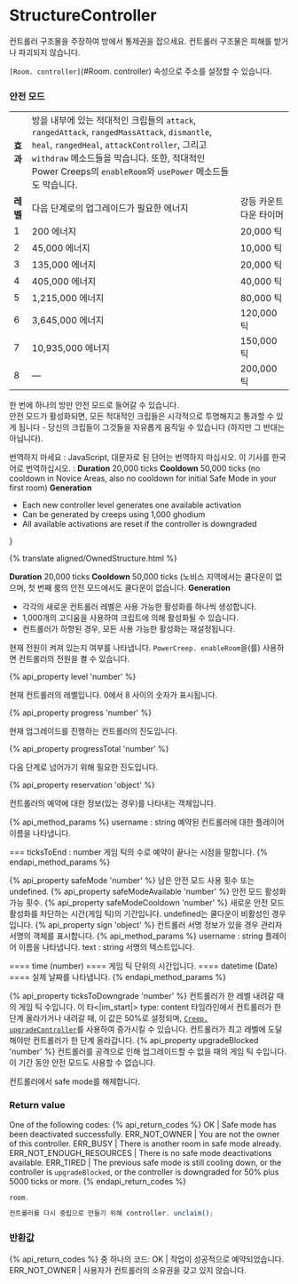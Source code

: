 # StructureController

컨트롤러 구조물을 주장하여 방에서 통제권을 잡으세요. 컨트롤러 구조물은 피해를 받거나 파괴되지 않습니다.

`[Room. controller]`(#Room. controller) 속성으로 주소를 설정할 수 있습니다.

### 안전 모드

<table class="gameplay-info">
    <tbody>
    <tr>
        <td><strong>효과</strong></td>
        <td>방을 내부에 있는 적대적인 크립들의 <code>attack</code>, <code>rangedAttack</code>, <code>rangedMassAttack</code>, <code>dismantle</code>, <code>heal</code>, <code>rangedHeal</code>, <code>attackController</code>, 그리고 <code>withdraw</code> 메소드들을 막습니다. 또한, 적대적인 Power Creeps의 <code>enableRoom</code>와 <code>usePower</code> 메소드들도 막습니다.</td>
</tr>
<tr>
    <td><strong>레벨</strong></td>
    <td>다음 단계로의 업그레이드가 필요한 에너지</td>
    <td>강등 카운트다운 타이머</td>
</tr>
<tr>
    <td>1</td>
    <td>200 에너지</td>
    <td>20,000 틱</td>
</tr>
<tr>
    <td>2</td>
    <td>45,000 에너지</td>
    <td>10,000 틱</td>
</tr>
<tr>
    <td>3</td>
    <td>135,000 에너지</td>
    <td>20,000 틱</td>
</tr>
<tr>
    <td>4</td>
    <td>405,000 에너지</td>
    <td>40,000 틱</td>
</tr>
<tr>
    <td>5</td>
    <td>1,215,000 에너지</td>
    <td>80,000 틱</td>
</tr>
<tr>
    <td>6</td>
    <td>3,645,000 에너지</td>
    <td>120,000 틱</td>
</tr>
<tr>
    <td>7</td>
    <td>10,935,000 에너지</td>
    <td>150,000 틱</td>
</tr>
<tr>
    <td>8</td>
    <td>—</td>
    <td>200,000 틱</td>
</tr>
</tbody>
</table>

한 번에 하나의 방만 안전 모드로 들어갈 수 있습니다. <br/>
	안전 모드가 활성화되면, 모든 적대적인 크립들은 시각적으로 투명해지고 통과할 수 있게 됩니다 - 당신의 크립들이 그것들을 자유롭게 움직일 수 있습니다 (하지만 그 반대는 아닙니다).

번역하지 마세요 : JavaScript, 대문자로 된 단어는 번역하지 마십시오. 이 기사를 한국어로 번역하십시오. : </td>
    </tr>
    <tr>
        <td><strong>Duration</strong></td>
        <td>20,000 ticks</td>
    </tr>
    <tr>
        <td><strong>Cooldown</strong></td>
        <td>50,000 ticks (no cooldown in Novice Areas, also no cooldown for initial Safe Mode in your first room)</td>
    </tr>
    <tr>
        <td><strong>Generation</strong></td>
        <td>
            <ul>
                <li>Each new controller level generates one available activation</li>
                <li>Can be generated by creeps using 1,000 ghodium</li>
                <li>All available activations are reset if the controller is downgraded</li>
            </ul>
        </td>
    </tr>
    </tbody>
}</table>

{% translate aligned/OwnedStructure.html %}
<tbody>
    <tr>
        <td><strong>Duration</strong></td>
        <td>20,000 ticks</td>
    </tr>
    <tr>
        <td><strong>Cooldown</strong></td>
        <td>50,000 ticks (노비스 지역에서는 쿨다운이 없으며, 첫 번째 룸의 안전 모드에서도 쿨다운이 없습니다.</td>
    </tr>
    <tr>
        <td><strong>Generation</strong></td>
        <td>
            <ul>
                <li>각각의 새로운 컨트롤러 레벨은 사용 가능한 활성화를 하나씩 생성합니다.</li>
                <li>1,000개의 고디움을 사용하여 크립트에 의해 활성화될 수 있습니다.</li>
                <li>컨트롤러가 하향된 경우, 모든 사용 가능한 활성화는 재설정됩니다.</li>
            </ul>
        </td>
    </tr>
</tbody>
</table>

현재 전원이 켜져 있는지 여부를 나타냅니다. `PowerCreep. enableRoom`을(를) 사용하면 컨트롤러의 전원을 켤 수 있습니다.

{% api_property level 'number' %}


현재 컨트롤러의 레벨입니다. 0에서 8 사이의 숫자가 표시됩니다.


{% api_property progress 'number' %}


현재 업그레이드를 진행하는 컨트롤러의 진도입니다.


{% api_property progressTotal 'number' %}


다음 단계로 넘어가기 위해 필요한 진도입니다.

{% api_property reservation 'object' %}


컨트롤러의 예약에 대한 정보(있는 경우)를 나타내는 객체입니다.

{% api_method_params %}
username : string
예약된 컨트롤러에 대한 플레이어 이름을 나타냅니다.

===
ticksToEnd : number
게임 틱의 수로 예약이 끝나는 시점을 말합니다.
{% endapi_method_params %}


{% api_property safeMode 'number' %}
남은 안전 모드 사용 횟수 또는 undefined.
{% api_property safeModeAvailable 'number' %}
안전 모드 활성화 가능 횟수.
{% api_property safeModeCooldown 'number' %}
새로운 안전 모드 활성화를 차단하는 시간(게임 틱)의 기간입니다. undefined는 쿨다운이 비활성인 경우입니다.
{% api_property sign 'object' %}
컨트롤러 서명 정보가 있을 경우 관리자 서명의 객체를 표시합니다.
{% api_method_params %}
username : string
플레이어 이름을 나타냅니다.
text : string
서명의 텍스트입니다.

==== time (number) ====
게임 틱 단위의 시간입니다. ==== datetime (Date) ====
실제 날짜를 나타냅니다. {% endapi_method_params %}

{% api_property ticksToDowngrade 'number' %}
컨트롤러가 한 레벨 내려갈 때의 게임 틱 수입니다. 이 타<|im_start|> type: content
타임라인에서 컨트롤러가 한 단계 올라가거나 내려갈 때, 이 값은 50%로 설정되며, <code><a href="#Creep. upgradeController">Creep. upgradeController</a></code>를 사용하여 증가시킬 수 있습니다. 컨트롤러가 최고 레벨에 도달해야만 컨트롤러가 한 단계 올라갑니다. {% api_property upgradeBlocked 'number' %}
컨트롤러를 공격으로 인해 업그레이드할 수 없을 때의 게임 틱 수입니다. 이 기간 동안 안전 모드도 사용할 수 없습니다.

컨트롤러에서 safe mode를 해제합니다.


### Return value

One of the following codes:
{% api_return_codes %}
OK | Safe mode has been deactivated successfully. 
ERR_NOT_OWNER | You are not the owner of this controller. 
ERR_BUSY | There is another room in safe mode already. 
ERR_NOT_ENOUGH_RESOURCES | There is no safe mode deactivations available. 
ERR_TIRED | The previous safe mode is still cooling down, or the controller is `upgradeBlocked`, or the controller is downgraded for 50% plus 5000 ticks or more. 
{% endapi_return_codes %}
```javascript
room.

컨트롤러를 다시 중립으로 만들기 위해 controller. unclaim();
```

### 반환값

{% api_return_codes %} 중 하나의 코드:
OK | 작업이 성공적으로 예약되었습니다. ERR_NOT_OWNER | 사용자가 컨트롤러의 소유권을 갖고 있지 않습니다.
